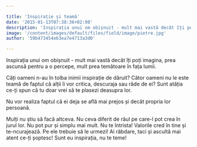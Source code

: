 ```yaml
---

title: 'Inspirație și teamă'
date: '2015-01-13T07:38:36+02:00'
description: 'Inspirația unui om obișnuit - mult mai vastă decât îți poți imagina, preaascunsă pentru a o percepe, mult prea temătoare în fața lumii.Câți oameni n-au în tolba inimii inspirație de dăruit? Câtor oame'
image: '/content/images/default/files/field/image/pietre.jpg'
author: '59b473454e63ea7e4713a3d0'

---
```

<div class="kg-card-markdown"><p>Inspirația unui om obișnuit - mult mai vastă decât îți poți imagina, prea ascunsă pentru a o percepe, mult prea temătoare în fața lumii.</p>
<p>Câți oameni n-au în tolba inimii inspirație de dăruit? Câtor oameni nu le este teamă de faptul că alții îi vor critica, descuraja sau râde de ei? Sunt atâția ce-ți  spun că tu doar vrei să te plasezi deasupra lor.</p>
<p>Nu vor realiza faptul că ei deja se află  mai prejos și decât propria lor persoană.</p>
<p>Mulți nu știu să facă altceva. Nu ceva diferit de răul pe care-l pot crea în jurul lor. Nu pot pur și simplu mai mult. Nu te întrista! Valorile cred în tine și te-ncurajează. Pe ele trebuie să le urmezi! Ai răbdare, taci și ascultă mai atent ce-ți șoptesc! Sunt eu inspirația, nu te teme!</p>
</div>
